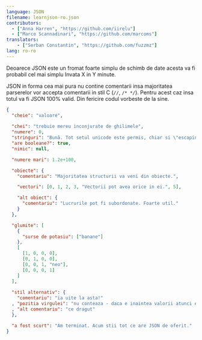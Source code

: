 ```yaml
---
language: JSON
filename: learnjson-ro.json
contributors:
  - ["Anna Harren", "https://github.com/iirelu"]
  - ["Marco Scannadinari", "https://github.com/marcoms"]
translators:
    - ["Serban Constantin", "https://github.com/fuzzmz"]
lang: ro-ro
---
```


Deoarece JSON este un fromat foarte simplu de schimb de date acesta va fi
probabil cel mai simplu Invata X in Y minute.

JSON in forma cea mai pura nu contine comentarii insa majoritatea parserelor
vor accepta comentarii in stil C (`//`, `/* */`). Pentru acest caz insa totul
va fi JSON 100% valid. Din fericire codul vorbeste de la sine.

```json
{
  "cheie": "valoare",
  
  "chei": "trebuie mereu inconjurate de ghilimele",
  "numere": 0,
  "stringuri": "Bunã. Tot setul unicode este permis, chiar si \"escaping\".",
  "are booleane?": true,
  "nimic": null,

  "numere mari": 1.2e+100,

  "obiecte": {
    "comentariu": "Majoritatea structurii va veni din obiecte.",

    "vectori": [0, 1, 2, 3, "Vectorii pot avea orice in ei.", 5],

    "alt obiect": {
      "comentariu": "Lucrurile pot fi subordonate. Foarte util."
    }
  },

  "glumite": [
    {
      "surse de potasiu": ["banane"]
    },
    [
      [1, 0, 0, 0],
      [0, 1, 0, 0],
      [0, 0, 1, "neo"],
      [0, 0, 0, 1]
    ]
  ],
  
  "stil alternativ": {
    "comentariu": "ia uite la asta!"
  , "pozitia virgulei": "nu conteaza - daca e inaintea valorii atunci e valida"
  , "alt comentariu": "ce dragut"
  },

  "a fost scurt": "Am terminat. Acum stii tot ce are JSON de oferit."
}
```
